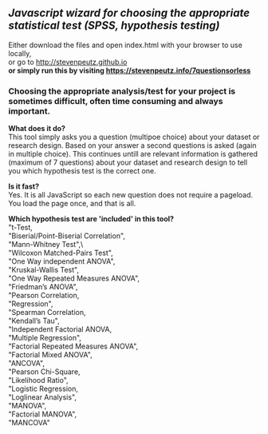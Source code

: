 ## *Javascript wizard for choosing the appropriate statistical test (SPSS, hypothesis testing)*

Either download the files and open index.html with your browser to use locally,  
or go to http://stevenpeutz.github.io \
**or simply run this by visiting https://stevenpeutz.info/7questionsorless**


### Choosing the appropriate analysis/test for your project is sometimes difficult, often time consuming and always important.




**What does it do?**\
This tool simply asks you a question (multipoe choice) about your dataset or research design. Based on your answer a second questions is asked (again in multiple choice). This continues untill are relevant information is gathered (maximum of 7 questions) about your dataset and research design to tell you which hypothesis test is the correct one. 

**Is it fast?**  
Yes. It is all JavaScript so each new question does not require a pageload. You load the page once, and that is all.

**Which hypothesis test are 'included' in this tool?**\
"t-Test,\
"Biserial/Point-Biserial Correlation",\
"Mann-Whitney Test",\  
"Wilcoxon Matched-Pairs Test",\
"One Way independent ANOVA",\
"Kruskal-Wallis Test",\
"One Way Repeated Measures ANOVA",\
"Friedman’s ANOVA",\
"Pearson Correlation,\
"Regression",\
"Spearman Correlation,\
"Kendall’s Tau",\
"Independent Factorial ANOVA,\
"Multiple Regression",\
"Factorial Repeated Measures ANOVA",\
"Factorial Mixed ANOVA",\
"ANCOVA",\
"Pearson Chi-Square,\
"Likelihood Ratio",\
"Logistic Regression,\
"Loglinear Analysis",\
"MANOVA",\
"Factorial MANOVA",\
"MANCOVA"

